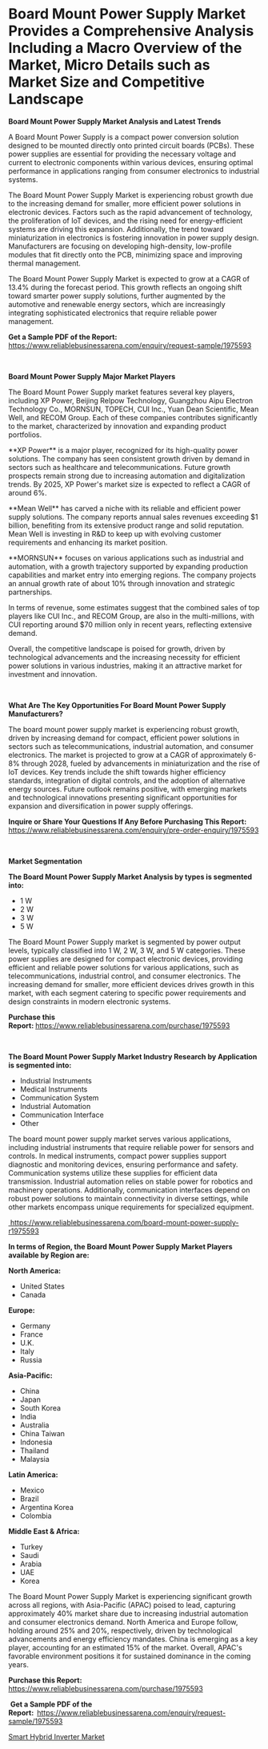 <p><h1>Board Mount Power Supply Market Provides a Comprehensive Analysis Including a Macro Overview of the Market, Micro Details such as Market Size and Competitive Landscape</h1></p><p><strong>Board Mount Power Supply Market Analysis and Latest Trends</strong></p>
<p><p>A Board Mount Power Supply is a compact power conversion solution designed to be mounted directly onto printed circuit boards (PCBs). These power supplies are essential for providing the necessary voltage and current to electronic components within various devices, ensuring optimal performance in applications ranging from consumer electronics to industrial systems.</p><p>The Board Mount Power Supply Market is experiencing robust growth due to the increasing demand for smaller, more efficient power solutions in electronic devices. Factors such as the rapid advancement of technology, the proliferation of IoT devices, and the rising need for energy-efficient systems are driving this expansion. Additionally, the trend toward miniaturization in electronics is fostering innovation in power supply design. Manufacturers are focusing on developing high-density, low-profile modules that fit directly onto the PCB, minimizing space and improving thermal management.</p><p>The Board Mount Power Supply Market is expected to grow at a CAGR of 13.4% during the forecast period. This growth reflects an ongoing shift toward smarter power supply solutions, further augmented by the automotive and renewable energy sectors, which are increasingly integrating sophisticated electronics that require reliable power management.</p></p>
<p><strong>Get a Sample PDF of the Report:&nbsp;</strong> <a href="https://www.reliablebusinessarena.com/enquiry/request-sample/1975593?utm_campaign=2113&utm_medium=2&utm_source=Github&utm_content=ia&utm_term=13022025&utm_id=board-mount-power-supply">https://www.reliablebusinessarena.com/enquiry/request-sample/1975593</a></p>
<p>&nbsp;</p>
<p><strong>Board Mount Power Supply Major Market Players</strong></p>
<p><p>The Board Mount Power Supply market features several key players, including XP Power, Beijing Relpow Technology, Guangzhou Aipu Electron Technology Co., MORNSUN, TOPECH, CUI Inc., Yuan Dean Scientific, Mean Well, and RECOM Group. Each of these companies contributes significantly to the market, characterized by innovation and expanding product portfolios.</p><p>**XP Power** is a major player, recognized for its high-quality power solutions. The company has seen consistent growth driven by demand in sectors such as healthcare and telecommunications. Future growth prospects remain strong due to increasing automation and digitalization trends. By 2025, XP Power's market size is expected to reflect a CAGR of around 6%.</p><p>**Mean Well** has carved a niche with its reliable and efficient power supply solutions. The company reports annual sales revenues exceeding $1 billion, benefiting from its extensive product range and solid reputation. Mean Well is investing in R&D to keep up with evolving customer requirements and enhancing its market position.</p><p>**MORNSUN** focuses on various applications such as industrial and automation, with a growth trajectory supported by expanding production capabilities and market entry into emerging regions. The company projects an annual growth rate of about 10% through innovation and strategic partnerships.</p><p>In terms of revenue, some estimates suggest that the combined sales of top players like CUI Inc., and RECOM Group, are also in the multi-millions, with CUI reporting around $70 million only in recent years, reflecting extensive demand.</p><p>Overall, the competitive landscape is poised for growth, driven by technological advancements and the increasing necessity for efficient power solutions in various industries, making it an attractive market for investment and innovation.</p></p>
<p>&nbsp;</p>
<p><strong>What Are The Key Opportunities For Board Mount Power Supply Manufacturers?</strong></p>
<p><p>The board mount power supply market is experiencing robust growth, driven by increasing demand for compact, efficient power solutions in sectors such as telecommunications, industrial automation, and consumer electronics. The market is projected to grow at a CAGR of approximately 6-8% through 2028, fueled by advancements in miniaturization and the rise of IoT devices. Key trends include the shift towards higher efficiency standards, integration of digital controls, and the adoption of alternative energy sources. Future outlook remains positive, with emerging markets and technological innovations presenting significant opportunities for expansion and diversification in power supply offerings.</p></p>
<p><strong>Inquire or Share Your Questions If Any Before Purchasing This Report:</strong> <a href="https://www.reliablebusinessarena.com/enquiry/pre-order-enquiry/1975593?utm_campaign=2113&utm_medium=2&utm_source=Github&utm_content=ia&utm_term=13022025&utm_id=board-mount-power-supply">https://www.reliablebusinessarena.com/enquiry/pre-order-enquiry/1975593</a></p>
<p>&nbsp;</p>
<p><strong>Market Segmentation</strong></p>
<p><strong>The Board Mount Power Supply Market Analysis by types is segmented into:</strong></p>
<p><ul><li>1 W</li><li>2 W</li><li>3 W</li><li>5 W</li></ul></p>
<p><p>The Board Mount Power Supply market is segmented by power output levels, typically classified into 1 W, 2 W, 3 W, and 5 W categories. These power supplies are designed for compact electronic devices, providing efficient and reliable power solutions for various applications, such as telecommunications, industrial control, and consumer electronics. The increasing demand for smaller, more efficient devices drives growth in this market, with each segment catering to specific power requirements and design constraints in modern electronic systems.</p></p>
<p><strong>Purchase this Report:&nbsp;</strong><a href="https://www.reliablebusinessarena.com/purchase/1975593?utm_campaign=2113&utm_medium=2&utm_source=Github&utm_content=ia&utm_term=13022025&utm_id=board-mount-power-supply">https://www.reliablebusinessarena.com/purchase/1975593</a></p>
<p>&nbsp;</p>
<p><strong>The Board Mount Power Supply Market Industry Research by Application is segmented into:</strong></p>
<p><ul><li>Industrial Instruments</li><li>Medical Instruments</li><li>Communication System</li><li>Industrial Automation</li><li>Communication Interface</li><li>Other</li></ul></p>
<p><p>The board mount power supply market serves various applications, including industrial instruments that require reliable power for sensors and controls. In medical instruments, compact power supplies support diagnostic and monitoring devices, ensuring performance and safety. Communication systems utilize these supplies for efficient data transmission. Industrial automation relies on stable power for robotics and machinery operations. Additionally, communication interfaces depend on robust power solutions to maintain connectivity in diverse settings, while other markets encompass unique requirements for specialized equipment.</p></p>
<p><a href="https://www.reliablebusinessarena.com/board-mount-power-supply-r1975593?utm_campaign=2113&utm_medium=2&utm_source=Github&utm_content=ia&utm_term=13022025&utm_id=board-mount-power-supply">&nbsp;https://www.reliablebusinessarena.com/board-mount-power-supply-r1975593</a></p>
<p><strong>In terms of Region, the Board Mount Power Supply Market Players available by Region are:</strong></p>
<p>
    <p> <strong> North America: </strong>
        <ul>
            <li>United States</li>
            <li>Canada</li>
        </ul>
        </p> 
    <p> <strong> Europe: </strong>
        <ul>
            <li>Germany</li>
            <li>France</li>
            <li>U.K.</li>
            <li>Italy</li>
            <li>Russia</li>
        </ul>
        </p> 
    <p> <strong> Asia-Pacific: </strong>
        <ul>
            <li>China</li>
            <li>Japan</li>
            <li>South Korea</li>
            <li>India</li>
            <li>Australia</li>
            <li>China Taiwan</li>
            <li>Indonesia</li>
            <li>Thailand</li>
            <li>Malaysia</li>
        </ul>
        </p> 
    <p> <strong> Latin America: </strong>
        <ul>
            <li>Mexico</li>
            <li>Brazil</li>
            <li>Argentina Korea</li>
            <li>Colombia</li>
        </ul>
        </p> 
    <p> <strong> Middle East & Africa: </strong>
        <ul>
            <li>Turkey</li>
            <li>Saudi</li>
            <li>Arabia</li>
            <li>UAE</li>
            <li>Korea</li>
        </ul>
    </p>
    </p>
<p><p>The Board Mount Power Supply Market is experiencing significant growth across all regions, with Asia-Pacific (APAC) poised to lead, capturing approximately 40% market share due to increasing industrial automation and consumer electronics demand. North America and Europe follow, holding around 25% and 20%, respectively, driven by technological advancements and energy efficiency mandates. China is emerging as a key player, accounting for an estimated 15% of the market. Overall, APAC's favorable environment positions it for sustained dominance in the coming years.</p></p>
<p><strong>Purchase this Report: </strong><a href="https://www.reliablebusinessarena.com/purchase/1975593?utm_campaign=2113&utm_medium=2&utm_source=Github&utm_content=ia&utm_term=13022025&utm_id=board-mount-power-supply">https://www.reliablebusinessarena.com/purchase/1975593</a></p>
<p>&nbsp;<strong>Get a Sample PDF of the Report:&nbsp;&nbsp;</strong><a href="https://www.reliablebusinessarena.com/enquiry/request-sample/1975593?utm_campaign=2113&utm_medium=2&utm_source=Github&utm_content=ia&utm_term=13022025&utm_id=board-mount-power-supply">https://www.reliablebusinessarena.com/enquiry/request-sample/1975593</a></p>
<p><strong></strong></p>
<p><p><a href="https://github.com/mharielmesa/Market-Research-Report-List-5/blob/main/smart-hybrid-inverter-market.md?utm_campaign=2113&utm_medium=2&utm_source=Github&utm_content=ia&utm_term=13022025&utm_id=board-mount-power-supply">Smart Hybrid Inverter Market</a></p></p>